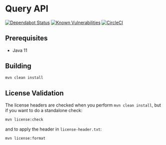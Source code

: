 # Query API
[![Dependabot Status](https://api.dependabot.com/badges/status?host=github&repo=connexta/ion-query-api)](https://dependabot.com)
[![Known Vulnerabilities](https://snyk.io/test/github/connexta/ion-query-api/badge.svg)](https://snyk.io/test/github/connexta/ion-query-api)
[![CircleCI](https://circleci.com/gh/connexta/ion-query-api/tree/master.svg?style=svg)](https://circleci.com/gh/connexta/ion-query-api/tree/master)

## Prerequisites
* Java 11

## Building
```bash
mvn clean install
```

## License Validation
The license headers are checked when you perform `mvn clean install`,
but if you want to do a standalone check:
```bash
mvn license:check
```
and to apply the header in `license-header.txt`:
```bash
mvn license:format
```